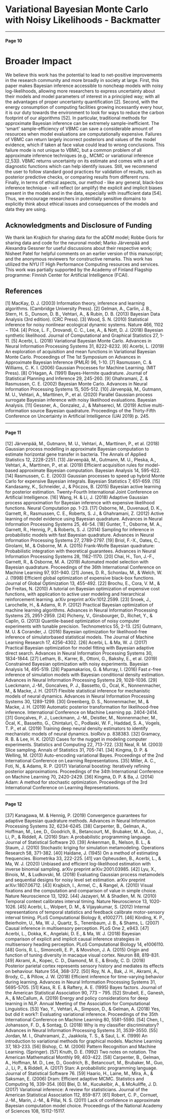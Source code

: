 # Variational Bayesian Monte Carlo with Noisy Likelihoods - Backmatter

---

#### Page 10

# Broader Impact 

We believe this work has the potential to lead to net-positive improvements in the research community and more broadly in society at large. First, this paper makes Bayesian inference accessible to noncheap models with noisy log-likelihoods, allowing more researchers to express uncertainty about their models and model parameters of interest in a principled way; with all the advantages of proper uncertainty quantification [2]. Second, with the energy consumption of computing facilities growing incessantly every hour, it is our duty towards the environment to look for ways to reduce the carbon footprint of our algorithms [52]. In particular, traditional methods for approximate Bayesian inference can be extremely sample-inefficient. The 'smart' sample-efficiency of VBMC can save a considerable amount of resources when model evaluations are computationally expensive.
Failures of VBMC can return largely incorrect posteriors and values of the model evidence, which if taken at face value could lead to wrong conclusions. This failure mode is not unique to VBMC, but a common problem of all approximate inference techniques (e.g., MCMC or variational inference [2,53]). VBMC returns uncertainty on its estimate and comes with a set of diagnostic functions which can help identify issues. Still, we recommend the user to follow standard good practices for validation of results, such as posterior predictive checks, or comparing results from different runs.
Finally, in terms of ethical aspects, our method - like any general, black-box inference technique - will reflect (or amplify) the explicit and implicit biases present in the models and in the data, especially with insufficient data [54]. Thus, we encourage researchers in potentially sensitive domains to explicitly think about ethical issues and consequences of the models and data they are using.

## Acknowledgments and Disclosure of Funding

We thank Ian Krajbich for sharing data for the aDDM model; Robbe Goris for sharing data and code for the neuronal model; Marko Järvenpää and Alexandra Gessner for useful discussions about their respective work; Nisheet Patel for helpful comments on an earlier version of this manuscript; and the anonymous reviewers for constructive remarks. This work has utilized the NYU IT High Performance Computing resources and services. This work was partially supported by the Academy of Finland Flagship programme: Finnish Center for Artificial Intelligence (FCAI).

## References

[1] MacKay, D. J. (2003) Information theory, inference and learning algorithms. (Cambridge University Press).
[2] Gelman, A., Carlin, J. B., Stern, H. S., Dunson, D. B., Vehtari, A., \& Rubin, D. B. (2013) Bayesian Data Analysis (3rd edition). (CRC Press).
[3] Wood, S. N. (2010) Statistical inference for noisy nonlinear ecological dynamic systems. Nature 466, $1102-1104$.
[4] Price, L. F., Drovandi, C. C., Lee, A., \& Nott, D. J. (2018) Bayesian synthetic likelihood. Journal of Computational and Graphical Statistics 27, 1-11.
[5] Acerbi, L. (2018) Variational Bayesian Monte Carlo. Advances in Neural Information Processing Systems 31, 8222-8232.
[6] Acerbi, L. (2019) An exploration of acquisition and mean functions in Variational Bayesian Monte Carlo. Proceedings of The 1st Symposium on Advances in Approximate Bayesian Inference (PMLR) 96, 1-10.
[7] Rasmussen, C. \& Williams, C. K. I. (2006) Gaussian Processes for Machine Learning. (MIT Press).
[8] O’Hagan, A. (1991) Bayes-Hermite quadrature. Journal of Statistical Planning and Inference 29, 245-260.
[9] Ghahramani, Z. \& Rasmussen, C. E. (2002) Bayesian Monte Carlo. Advances in Neural Information Processing Systems 15, 505-512.
[10] Järvenpää, M., Gutmann, M. U., Vehtari, A., Marttinen, P., et al. (2020) Parallel Gaussian process surrogate Bayesian inference with noisy likelihood evaluations. Bayesian Analysis.
[11] Gessner, A., Gonzalez, J., \& Mahsereci, M. (2019) Active multi-information source Bayesian quadrature. Proceedings of the Thirty-Fifth Conference on Uncertainty in Artificial Intelligence (UAI 2019) p. 245.

---

#### Page 11

[12] Järvenpää, M., Gutmann, M. U., Vehtari, A., Marttinen, P., et al. (2018) Gaussian process modelling in approximate Bayesian computation to estimate horizontal gene transfer in bacteria. The Annals of Applied Statistics 12, 2228-2251.
[13] Järvenpää, M., Gutmann, M. U., Pleska, A., Vehtari, A., Marttinen, P., et al. (2019) Efficient acquisition rules for model-based approximate Bayesian computation. Bayesian Analysis 14, 595-622.
[14] Rasmussen, C. E. (2003) Gaussian processes to speed up hybrid Monte Carlo for expensive Bayesian integrals. Bayesian Statistics 7, 651-659.
[15] Kandasamy, K., Schneider, J., \& Póczos, B. (2015) Bayesian active learning for posterior estimation. Twenty-Fourth International Joint Conference on Artificial Intelligence.
[16] Wang, H. \& Li, J. (2018) Adaptive Gaussian process approximation for Bayesian inference with expensive likelihood functions. Neural Computation pp. 1-23.
[17] Osborne, M., Duvenaud, D. K., Garnett, R., Rasmussen, C. E., Roberts, S. J., \& Ghahramani, Z. (2012) Active learning of model evidence using Bayesian quadrature. Advances in Neural Information Processing Systems 25, 46-54.
[18] Gunter, T., Osborne, M. A., Garnett, R., Hennig, P., \& Roberts, S. J. (2014) Sampling for inference in probabilistic models with fast Bayesian quadrature. Advances in Neural Information Processing Systems 27, 2789-2797.
[19] Briol, F.-X., Oates, C., Girolami, M., \& Osborne, M. A. (2015) Frank-Wolfe Bayesian quadrature: Probabilistic integration with theoretical guarantees. Advances in Neural Information Processing Systems 28, 1162-1170.
[20] Chai, H., Ton, J.-F., Garnett, R., \& Osborne, M. A. (2019) Automated model selection with Bayesian quadrature. Proceedings of the 36th International Conference on Machine Learning 97, 931-940.
[21] Jones, D. R., Schonlau, M., \& Welch, W. J. (1998) Efficient global optimization of expensive black-box functions. Journal of Global Optimization 13, 455-492.
[22] Brochu, E., Cora, V. M., \& De Freitas, N. (2010) A tutorial on Bayesian optimization of expensive cost functions, with application to active user modeling and hierarchical reinforcement learning. arXiv preprint arXiv:1012.2599.
[23] Snoek, J., Larochelle, H., \& Adams, R. P. (2012) Practical Bayesian optimization of machine learning algorithms. Advances in Neural Information Processing Systems 25, 2951-2959.
[24] Picheny, V., Ginsbourger, D., Richet, Y., \& Caplin, G. (2013) Quantile-based optimization of noisy computer experiments with tunable precision. Technometrics 55, 2-13.
[25] Gutmann, M. U. \& Corander, J. (2016) Bayesian optimization for likelihood-free inference of simulatorbased statistical models. The Journal of Machine Learning Research 17, 4256-4302.
[26] Acerbi, L. \& Ma, W. J. (2017) Practical Bayesian optimization for model fitting with Bayesian adaptive direct search. Advances in Neural Information Processing Systems 30, 1834-1844.
[27] Letham, B., Karrer, B., Ottoni, G., Bakshy, E., et al. (2019) Constrained Bayesian optimization with noisy experiments. Bayesian Analysis 14, 495-519.
[28] Papamakarios, G. \& Murray, I. (2016) Fast $\varepsilon$-free inference of simulation models with Bayesian conditional density estimation. Advances in Neural Information Processing Systems 29, 1028-1036.
[29] Lueckmann, J.-M., Goncalves, P. J., Bassetto, G., Öcal, K., Nonnenmacher, M., \& Macke, J. H. (2017) Flexible statistical inference for mechanistic models of neural dynamics. Advances in Neural Information Processing Systems 30, 1289-1299.
[30] Greenberg, D. S., Nonnenmacher, M., \& Macke, J. H. (2019) Automatic posterior transformation for likelihood-free inference. International Conference on Machine Learning pp. 2404-2414.
[31] Gonçalves, P. J., Lueckmann, J.-M., Deistler, M., Nonnenmacher, M., Öcal, K., Bassetto, G., Chintaluri, C., Podlaski, W. F., Haddad, S. A., Vogels, T. P., et al. (2019) Training deep neural density estimators to identify mechanistic models of neural dynamics. bioRxiv p. 838383.
[32] Gramacy, R. B. \& Lee, H. K. (2012) Cases for the nugget in modeling computer experiments. Statistics and Computing 22, 713-722.
[33] Neal, R. M. (2003) Slice sampling. Annals of Statistics 31, 705-741.
[34] Kingma, D. P. \& Welling, M. (2013) Auto-encoding variational Bayes. Proceedings of the 2nd International Conference on Learning Representations.
[35] Miller, A. C., Foti, N., \& Adams, R. P. (2017) Variational boosting: Iteratively refining posterior approximations. Proceedings of the 34th International Conference on Machine Learning 70, 2420-2429.
[36] Kingma, D. P. \& Ba, J. (2014) Adam: A method for stochastic optimization. Proceedings of the 3rd International Conference on Learning Representations.

---

#### Page 12

[37] Kanagawa, M. \& Hennig, P. (2019) Convergence guarantees for adaptive Bayesian quadrature methods. Advances in Neural Information Processing Systems 32, 6234-6245.
[38] Carpenter, B., Gelman, A., Hoffman, M., Lee, D., Goodrich, B., Betancourt, M., Brubaker, M. A., Guo, J., Li, P., \& Riddell, A. (2016) Stan: A probabilistic programming language. Journal of Statistical Software 20.
[39] Ankenman, B., Nelson, B. L., \& Staum, J. (2010) Stochastic kriging for simulation metamodeling. Operations Research 58, 371-382.
[40] Haldane, J. (1945) On a method of estimating frequencies. Biometrika 33, 222-225.
[41] van Opheusden, B., Acerbi, L., \& Ma, W. J. (2020) Unbiased and efficient log-likelihood estimation with inverse binomial sampling. arXiv preprint arXiv:2001.03985.
[42] Lyu, X., Binois, M., \& Ludkovski, M. (2018) Evaluating Gaussian process metamodels and sequential designs for noisy level set estimation. arXiv preprint arXiv:1807.06712.
[43] Krajbich, I., Armel, C., \& Rangel, A. (2010) Visual fixations and the computation and comparison of value in simple choice. Nature Neuroscience 13, 1292.
[44] Jazayeri, M. \& Shadlen, M. N. (2010) Temporal context calibrates interval timing. Nature Neuroscience 13, 1020-1026.
[45] Acerbi, L., Wolpert, D. M., \& Vijayakumar, S. (2012) Internal representations of temporal statistics and feedback calibrate motor-sensory interval timing. PLoS Computational Biology 8, e1002771.
[46] Körding, K. P., Beierholm, U., Ma, W. J., Quartz, S., Tenenbaum, J. B., \& Shams, L. (2007) Causal inference in multisensory perception. PLoS One 2, e943.
[47] Acerbi, L., Dokka, K., Angelaki, D. E., \& Ma, W. J. (2018) Bayesian comparison of explicit and implicit causal inference strategies in multisensory heading perception. PLoS Computational Biology 14, e1006110.
[48] Goris, R. L., Simoncelli, E. P., \& Movshon, J. A. (2015) Origin and function of tuning diversity in macaque visual cortex. Neuron 88, 819-831.
[49] Akrami, A., Kopec, C. D., Diamond, M. E., \& Brody, C. D. (2018) Posterior parietal cortex represents sensory history and mediates its effects on behaviour. Nature 554, 368-372.
[50] Roy, N. A., Bak, J. H., Akrami, A., Brody, C., \& Pillow, J. W. (2018) Efficient inference for time-varying behavior during learning. Advances in Neural Information Processing Systems 31, 5695-5705.
[51] Kass, R. E. \& Raftery, A. E. (1995) Bayes factors. Journal of the American Statistical Association 90, $773-795$.
[52] Strubell, E., Ganesh, A., \& McCallum, A. (2019) Energy and policy considerations for deep learning in NLP. Annual Meeting of the Association for Computational Linguistics.
[53] Yao, Y., Vehtari, A., Simpson, D., \& Gelman, A. (2018) Yes, but did it work?: Evaluating variational inference. Proceedings of the 35th International Conference on Machine Learning 80, 5581-5590.
[54] Chen, I., Johansson, F. D., \& Sontag, D. (2018) Why is my classifier discriminatory? Advances in Neural Information Processing Systems 31, 3539-3550.
[55] Jordan, M. I., Ghahramani, Z., Jaakkola, T. S., \& Saul, L. K. (1999) An introduction to variational methods for graphical models. Machine Learning 37, 183-233.
[56] Bishop, C. M. (2006) Pattern Recognition and Machine Learning. (Springer).
[57] Knuth, D. E. (1992) Two notes on notation. The American Mathematical Monthly 99, 403-422.
[58] Carpenter, B., Gelman, A., Hoffman, M. D., Lee, D., Goodrich, B., Betancourt, M., Brubaker, M., Guo, J., Li, P., \& Riddell, A. (2017) Stan: A probabilistic programming language. Journal of Statistical Software 76.
[59] Haario, H., Laine, M., Mira, A., \& Saksman, E. (2006) Dram: Efficient adaptive MCMC. Statistics and Computing 16, 339-354.
[60] Blei, D. M., Kucukelbir, A., \& McAuliffe, J. D. (2017) Variational inference: A review for statisticians. Journal of the American Statistical Association 112, 859-877.
[61] Robert, C. P., Cornuet, J.-M., Marin, J.-M., \& Pillai, N. S. (2011) Lack of confidence in approximate Bayesian computation model choice. Proceedings of the National Academy of Sciences 108, 15112-15117.